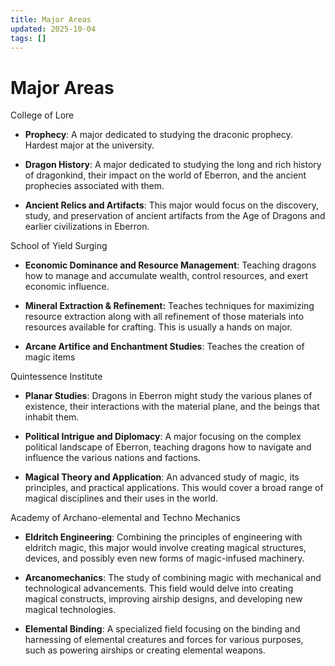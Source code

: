 ```yaml
---
title: Major Areas
updated: 2025-10-04
tags: []
---
```


# Major Areas

College of Lore

* **Prophecy**: A major dedicated to studying the draconic prophecy. Hardest major at the university.

* **Dragon History**: A major dedicated to studying the long and rich history of dragonkind, their impact on the world of Eberron, and the ancient prophecies associated with them.

* **Ancient Relics and Artifacts**: This major would focus on the discovery, study, and preservation of ancient artifacts from the Age of Dragons and earlier civilizations in Eberron.

School of Yield Surging

* **Economic Dominance and Resource Management**: Teaching dragons how to manage and accumulate wealth, control resources, and exert economic influence.

* **Mineral Extraction & Refinement:** Teaches techniques for maximizing resource extraction along with all refinement of those materials into resources available for crafting. This is usually a hands on major.

* **Arcane Artifice and Enchantment Studies**: Teaches the creation of magic items

Quintessence Institute

* **Planar Studies**: Dragons in Eberron might study the various planes of existence, their interactions with the material plane, and the beings that inhabit them.

* **Political Intrigue and Diplomacy**: A major focusing on the complex political landscape of Eberron, teaching dragons how to navigate and influence the various nations and factions.

* **Magical Theory and Application**: An advanced study of magic, its principles, and practical applications. This would cover a broad range of magical disciplines and their uses in the world.

Academy of Archano-elemental and Techno Mechanics

* **Eldritch Engineering**: Combining the principles of engineering with eldritch magic, this major would involve creating magical structures, devices, and possibly even new forms of magic-infused machinery.

* **Arcanomechanics**: The study of combining magic with mechanical and technological advancements. This field would delve into creating magical constructs, improving airship designs, and developing new magical technologies.

* **Elemental Binding**: A specialized field focusing on the binding and harnessing of elemental creatures and forces for various purposes, such as powering airships or creating elemental weapons.
